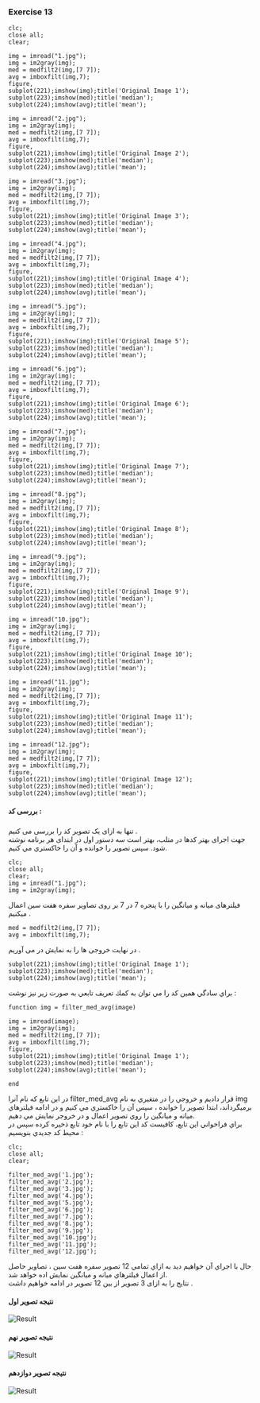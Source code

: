 ### Exercise 13
```
clc;
close all;
clear;

img = imread("1.jpg");
img = im2gray(img);
med = medfilt2(img,[7 7]);
avg = imboxfilt(img,7);
figure,
subplot(221);imshow(img);title('Original Image 1');
subplot(223);imshow(med);title('median');
subplot(224);imshow(avg);title('mean');

img = imread("2.jpg");
img = im2gray(img);
med = medfilt2(img,[7 7]);
avg = imboxfilt(img,7);
figure,
subplot(221);imshow(img);title('Original Image 2');
subplot(223);imshow(med);title('median');
subplot(224);imshow(avg);title('mean');

img = imread("3.jpg");
img = im2gray(img);
med = medfilt2(img,[7 7]);
avg = imboxfilt(img,7);
figure,
subplot(221);imshow(img);title('Original Image 3');
subplot(223);imshow(med);title('median');
subplot(224);imshow(avg);title('mean');

img = imread("4.jpg");
img = im2gray(img);
med = medfilt2(img,[7 7]);
avg = imboxfilt(img,7);
figure,
subplot(221);imshow(img);title('Original Image 4');
subplot(223);imshow(med);title('median');
subplot(224);imshow(avg);title('mean');

img = imread("5.jpg");
img = im2gray(img);
med = medfilt2(img,[7 7]);
avg = imboxfilt(img,7);
figure,
subplot(221);imshow(img);title('Original Image 5');
subplot(223);imshow(med);title('median');
subplot(224);imshow(avg);title('mean');

img = imread("6.jpg");
img = im2gray(img);
med = medfilt2(img,[7 7]);
avg = imboxfilt(img,7);
figure,
subplot(221);imshow(img);title('Original Image 6');
subplot(223);imshow(med);title('median');
subplot(224);imshow(avg);title('mean');

img = imread("7.jpg");
img = im2gray(img);
med = medfilt2(img,[7 7]);
avg = imboxfilt(img,7);
figure,
subplot(221);imshow(img);title('Original Image 7');
subplot(223);imshow(med);title('median');
subplot(224);imshow(avg);title('mean');

img = imread("8.jpg");
img = im2gray(img);
med = medfilt2(img,[7 7]);
avg = imboxfilt(img,7);
figure,
subplot(221);imshow(img);title('Original Image 8');
subplot(223);imshow(med);title('median');
subplot(224);imshow(avg);title('mean');

img = imread("9.jpg");
img = im2gray(img);
med = medfilt2(img,[7 7]);
avg = imboxfilt(img,7);
figure,
subplot(221);imshow(img);title('Original Image 9');
subplot(223);imshow(med);title('median');
subplot(224);imshow(avg);title('mean');

img = imread("10.jpg");
img = im2gray(img);
med = medfilt2(img,[7 7]);
avg = imboxfilt(img,7);
figure,
subplot(221);imshow(img);title('Original Image 10');
subplot(223);imshow(med);title('median');
subplot(224);imshow(avg);title('mean');

img = imread("11.jpg");
img = im2gray(img);
med = medfilt2(img,[7 7]);
avg = imboxfilt(img,7);
figure,
subplot(221);imshow(img);title('Original Image 11');
subplot(223);imshow(med);title('median');
subplot(224);imshow(avg);title('mean');

img = imread("12.jpg");
img = im2gray(img);
med = medfilt2(img,[7 7]);
avg = imboxfilt(img,7);
figure,
subplot(221);imshow(img);title('Original Image 12');
subplot(223);imshow(med);title('median');
subplot(224);imshow(avg);title('mean');

```
#### بررسی کد :
##### 
تنها به ازای یک تصویر کد را بررسی می کنیم .
<br>
جهت اجرای بهتر کدها در متلب، بهتر است سه دستور اول در ابتدای هر برنامه نوشته شود. 
سپس تصوير را خوانده و آن را خاكستري مي كنيم.
```
clc;
close all;
clear;
img = imread("1.jpg");
img = im2gray(img);
```
فیلترهای میانه و میانگین را با پنجره 7 در 7 بر روی تصاویر سفره هفت سین اعمال میکنیم .
```
med = medfilt2(img,[7 7]);
avg = imboxfilt(img,7);
```
در نهایت خروجی ها را به نمایش در می آوریم .
```
subplot(221);imshow(img);title('Original Image 1');
subplot(223);imshow(med);title('median');
subplot(224);imshow(avg);title('mean');
```

براي سادگي همين كد را مي توان به كمك تعريف تابعي به صورت زير نيز نوشت :
```
function img = filter_med_avg(image) 

img = imread(image);
img = im2gray(img);
med = medfilt2(img,[7 7]);
avg = imboxfilt(img,7);
figure,
subplot(221);imshow(img);title('Original Image 1');
subplot(223);imshow(med);title('median');
subplot(224);imshow(avg);title('mean');

end
```
در اين تابع كه نام آنرا filter_med_avg قرار داديم و خروجي را در متغيري به نام img برميگرداند، ابتدا تصوير را خوانده ،
سپس آن را خاكستري مي كنيم و در ادامه فيلترهاي ميانه و ميانگين را روي تصوير اعمال و در خروجر نمايش مي دهيم.
<br/>
براي فراخواني اين تابع، كافيست كد اين تابع را با نام خود تابع ذخيره كرده سپس در محيط كد جديدي بنويسيم :
```
clc;
close all;
clear;

filter_med_avg('1.jpg');
filter_med_avg('2.jpg');
filter_med_avg('3.jpg');
filter_med_avg('4.jpg');
filter_med_avg('5.jpg');
filter_med_avg('6.jpg');
filter_med_avg('7.jpg');
filter_med_avg('8.jpg');
filter_med_avg('9.jpg');
filter_med_avg('10.jpg');
filter_med_avg('11.jpg');
filter_med_avg('12.jpg');
```
حال با اجراي آن خواهيم ديد به ازاي تمامي 12 تصوير سفره هفت سين ، تصاوير حاصل از اعمال فيلترهاي ميانه و ميانگين نمايش اده خواهد شد.
<br/>
نتایج را به ازای 3 تصوير از بين 12 تصویر در ادامه خواهیم داشت .

#### نتيجه تصوير اول
![Result]()
<br/>

#### نتيجه تصوير نهم
![Result]()
<br/>

#### نتيجه تصوير دوازدهم
![Result]()
<br/>
